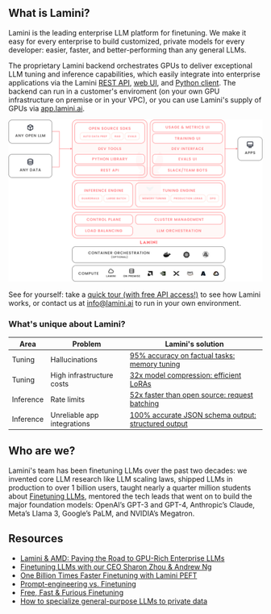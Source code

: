 ## What is Lamini?

Lamini is the leading enterprise LLM platform for finetuning. We make it easy for every enterprise to build customized, private models for every developer: easier, faster, and better-performing than any general LLMs.

The proprietary Lamini backend orchestrates GPUs to deliver exceptional LLM tuning and inference capabilities, which easily integrate into enterprise applications via the Lamini [REST API](/rest_api/completions/), [web UI](/inference/playground/), and [Python client](/lamini_python_class/__init__/). The backend can run in a customer's enviroment (on your own GPU infrastructure on premise or in your VPC), or you can use Lamini's supply of GPUs via [app.lamini.ai](app.lamini.ai).

![Lamini overview](/assets/lamini-overview.png)

See for yourself: take a [quick tour (with free API access!)](index.md) to see how Lamini works, or contact us at [info@lamini.ai](mailto:info@lamini.ai) to run in your own environment.

### What's unique about Lamini?

| Area | Problem | Lamini's solution |
|-|-|-|
| Tuning | Hallucinations | [95% accuracy on factual tasks: memory tuning](/training/quick_tour/) |
| Tuning | High infrastructure costs | [32x model compression: efficient LoRAs](/training/lora/) | 
| Inference | Rate limits | [52x faster than open source: request batching](/inference/quick_tour/#bigger-inference) |
| Inference | Unreliable app integrations | [100% accurate JSON schema output: structured output](/inference/json_output/)|

## Who are we?

Lamini's team has been finetuning LLMs over the past two decades: we invented core LLM research like LLM scaling laws, shipped LLMs in production to over 1 billion users, taught nearly a quarter million students about [Finetuning LLMs](https://www.deeplearning.ai/short-courses/finetuning-large-language-models/), mentored the tech leads that went on to build the major foundation models: OpenAI’s GPT-3 and GPT-4, Anthropic’s Claude, Meta’s Llama 3, Google’s PaLM, and NVIDIA’s Megatron.

## Resources
- [Lamini & AMD: Paving the Road to GPU-Rich Enterprise LLMs](https://www.lamini.ai/blog/lamini-amd-paving-the-road-to-gpu-rich-enterprise-llms)
- [Finetuning LLMs with our CEO Sharon Zhou & Andrew Ng](https://www.lamini.ai/blog/finetuning-llms-with-our-ceo-sharon-zhou-andrew-ng)
- [One Billion Times Faster Finetuning with Lamini PEFT](https://www.lamini.ai/blog/one-billion-times-faster-finetuning-with-lamini-peft)
- [Prompt-engineering vs. Finetuning](https://www.lamini.ai/blog/the-battle-between-prompting-and-finetuning)
- [Free, Fast & Furious Finetuning](https://www.lamini.ai/blog/free-fast-and-furious-finetuning)
- [How to specialize general-purpose LLMs to private data](https://www.lamini.ai/blog/specialize-llms-to-private-data-databricks)

<br><br>
